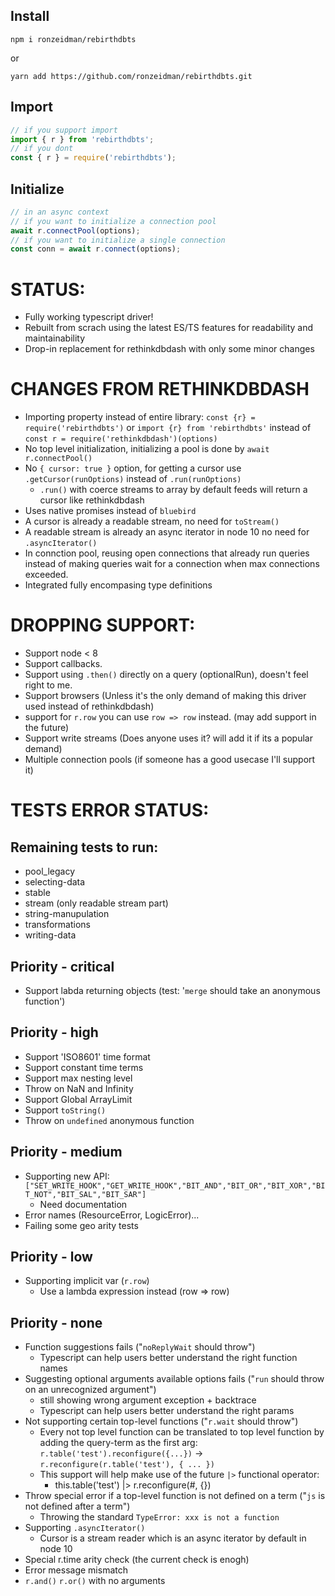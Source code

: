 ## Install

`npm i ronzeidman/rebirthdbts`

or

`yarn add https://github.com/ronzeidman/rebirthdbts.git`

## Import

```ts
// if you support import
import { r } from 'rebirthdbts';
// if you dont
const { r } = require('rebirthdbts');
```

## Initialize

```ts
// in an async context
// if you want to initialize a connection pool
await r.connectPool(options);
// if you want to initialize a single connection
const conn = await r.connect(options);
```

# STATUS:

* Fully working typescript driver!
* Rebuilt from scrach using the latest ES/TS features for readability and maintainability
* Drop-in replacement for rethinkdbdash with only some minor changes

# CHANGES FROM RETHINKDBDASH

* Importing property instead of entire library: `const {r} = require('rebirthdbts')` or `import {r} from 'rebirthdbts'` instead of `const r = require('rethinkdbdash')(options)`
* No top level initialization, initializing a pool is done by `await r.connectPool()`
* No `{ cursor: true }` option, for getting a cursor use `.getCursor(runOptions)` instead of `.run(runOptions)`
    * `.run()` with coerce streams to array by default feeds will return a cursor like rethinkdbdash
* Uses native promises instead of `bluebird`
* A cursor is already a readable stream, no need for `toStream()`
* A readable stream is already an async iterator in node 10 no need for `.asyncIterator()`
* In connction pool, reusing open connections that already run queries instead of making queries wait for a connection when max connections exceeded.
* Integrated fully encompasing type definitions

# DROPPING SUPPORT:

* Support node < 8
* Support callbacks.
* Support using `.then()` directly on a query (optionalRun), doesn't feel right to me.
* Support browsers (Unless it's the only demand of making this driver used instead of rethinkdbdash)
* support for `r.row` you can use `row => row` instead. (may add support in the future)
* Support write streams (Does anyone uses it? will add it if its a popular demand)
* Multiple connection pools (if someone has a good usecase I'll support it)

# TESTS ERROR STATUS:

## Remaining tests to run:
* pool_legacy
* selecting-data
* stable
* stream (only readable stream part)
* string-manupulation
* transformations
* writing-data

## Priority - critical
* Support labda returning objects (test: '`merge` should take an anonymous function')

## Priority - high
* Support 'ISO8601' time format
* Support constant time terms
* Support max nesting level
* Throw on NaN and Infinity
* Support Global ArrayLimit
* Support `toString()`
* Throw on `undefined` anonymous function

## Priority - medium
* Supporting new API: `["SET_WRITE_HOOK","GET_WRITE_HOOK","BIT_AND","BIT_OR","BIT_XOR","BIT_NOT","BIT_SAL","BIT_SAR"]`
    * Need documentation
* Error names (ResourceError, LogicError)...
* Failing some geo arity tests

## Priority - low
* Supporting implicit var (`r.row`)
    * Use a lambda expression instead (row => row)

## Priority - none
* Function suggestions fails ("`noReplyWait` should throw")
    * Typescript can help users better understand the right function names
* Suggesting optional arguments available options fails ("`run` should throw on an unrecognized argument")
    * still showing wrong argument exception + backtrace
    * Typescript can help users better understand the right params
* Not supporting certain top-level functions ("`r.wait` should throw")
    * Every not top level function can be translated to top level function by adding the query-term as the first arg: `r.table('test').reconfigure({...})` -> `r.reconfigure(r.table('test'), { ... })`
    * This support will help make use of the future `|>` functional operator:
        * this.table('test') |> r.reconfigure(#, {})
* Throw special error if a top-level function is not defined on a term ("`js` is not defined after a term")
    * Throwing the standard `TypeError: xxx is not a function`
* Supporting `.asyncIterator()`
    * Cursor is a stream reader which is an async iterator by default in node 10
* Special r.time arity check (the current check is enogh)
* Error message mismatch
* `r.and()` `r.or()` with no arguments

